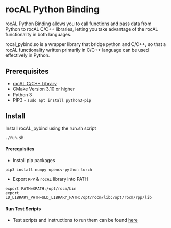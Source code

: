# rocAL Python Binding

rocAL Python Binding allows you to call functions and pass data from Python to rocAL C/C++ libraries,
letting you take advantage of the rocAL functionality in both languages.

rocal_pybind.so is a wrapper library that bridge python and C/C++, so that a rocAL functionality
written primarily in C/C++ language can be used effectively in Python.

## Prerequisites
* [rocAL C/C++ Library](../rocAL#prerequisites)
* CMake Version 3.10 or higher
* Python 3
* PIP3 - `sudo apt install python3-pip`

## Install
Install rocAL_pybind using the run.sh script
```
./run.sh
```

#### Prerequisites

* Install pip packages
````
pip3 install numpy opencv-python torch
````

* Export `RPP` & `rocAL` library into PATH
```
export PATH=$PATH:/opt/rocm/bin
export LD_LIBRARY_PATH=$LD_LIBRARY_PATH:/opt/rocm/lib:/opt/rocm/rpp/lib
```
#### Run Test Scripts
* Test scripts and instructions to run them can be found [here](examples/)
